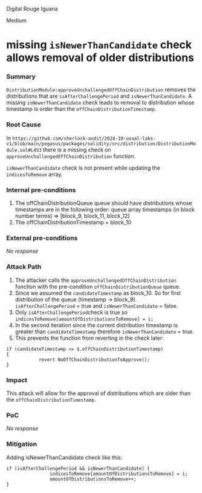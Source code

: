 Digital Rouge Iguana

Medium

# missing `isNewerThanCandidate` check allows removal of older distributions

### Summary

`DistributionModule:approveUnchallengedOffChainDistribution` removes the distributions that are `isAfterChallengePeriod` and `isNewerThanCandidate`. A missing `isNewerThanCandidate` check leads to removal to distribution whose timestamp is order than the `offChainDistributionTimestamp`. 

### Root Cause

In `https://github.com/sherlock-audit/2024-10-usual-labs-v1/blob/main/pegasus/packages/solidity/src/distribution/DistributionModule.sol#L453` there is a missing check on `approveUnchallengedOffChainDistribution` function. 

`isNewerThanCandidate` check is not present while updating the `indicesToRemove` array. 

### Internal pre-conditions

1. The offChainDistributionQueue queue should have distributions whose timestamps are in the following order:
   queue array timestamps (in block number terms) => [block_9, block_11, block_12]
2. The offChainDistributionTimestamp = block_10


### External pre-conditions

_No response_

### Attack Path

1. The attacker calls the `approveUnchallengedOffChainDistribution` function with the pre-condition `offChainDistributionQueue` queue.
2. Since we assumed the `candidateTimestamp` as block_10. So for first distribution of the queue (timestamp -> block_9). `isAfterChallengePeriod` = true and `isNewerThanCandidate` = false.
3. Only `isAfterChallengePeriod`check is true so `indicesToRemove[amountOfDistributionsToRemove] = i;`
4. In the second iteration since the current distribution timestamp is greater than `candidateTimestamp` therefore `isNewerThanCandidate` = true.
5. This prevents the function from reverting in the check later:
```solidity
if (candidateTimestamp <= $.offChainDistributionTimestamp) 
{ 
            revert NoOffChainDistributionToApprove();
}
```



### Impact

This attack will allow for the approval of distributions which are older than the `offChainDistributionTimestamp`. 

### PoC

_No response_

### Mitigation

Adding isNewerThanCandidate check like this:
```solidity
if (isAfterChallengePeriod && isNewerThanCandidate) {
                indicesToRemove[amountOfDistributionsToRemove] = i;
                amountOfDistributionsToRemove++;
}
```